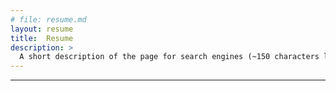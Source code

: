 ```yaml
---
# file: resume.md
layout: resume
title:  Resume
description: >
  A short description of the page for search engines (~150 characters long).
---
```

---